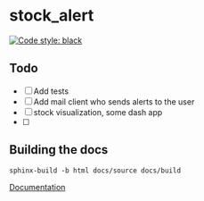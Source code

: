 # stock_alert
[![Code style: black](https://img.shields.io/badge/code%20style-black-000000.svg)](https://github.com/psf/black)

## Todo
- [ ] Add tests
- [ ] Add mail client who sends alerts to the user
- [ ] stock visualization, some dash app
- [ ] 

## Building the docs
```
sphinx-build -b html docs/source docs/build
```

[Documentation](./docs/source/index.rst)

